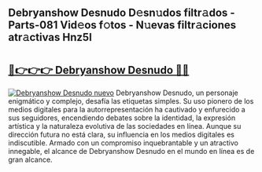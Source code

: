 ## Debryanshow Desnudo D𝚎sn𝚞dos filtr𝚊dos - Parts-081 Vid𝚎os f𝚘tos - N𝚞evas filtr𝚊ciones atr𝚊ctivas Hnz5l

# <h2><a href="http://mb16v7o.tromn.icu/?c=Debryanshow+Desnudo">🔗👉👉👉 Debryanshow Desnudo 🔗🔗</a></h2>

[![Debryanshow Desnudo nuevo](https://i.imgur.com/pEAQMta.gif)](http://mb16v7o.tromn.icu/?c=Debryanshow+Desnudo)
Debryanshow Desnudo, un personaje enigmático y complejo, desafía las etiquetas simples. Su uso pionero de los medios digitales para la autorrepresentación ha cautivado y enfurecido a sus seguidores, encendiendo debates sobre la identidad, la expresión artística y la naturaleza evolutiva de las sociedades en línea. Aunque su dirección futura no está clara, su influencia en los medios digitales es indiscutible. Armado con un compromiso inquebrantable y un atractivo innegable, el alcance de Debryanshow Desnudo en el mundo en línea es de gran alcance.
